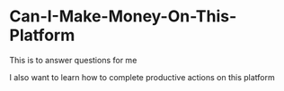 # Can-I-Make-Money-On-This-Platform
This is to answer questions for me

I also want to learn how to complete
productive actions on this platform
